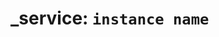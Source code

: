 ---
---
_service: `instance name`
===========================================================================
